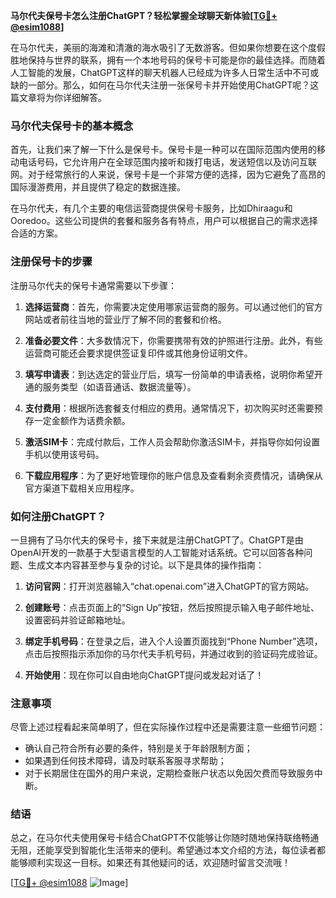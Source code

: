 **马尔代夫保号卡怎么注册ChatGPT？轻松掌握全球聊天新体验[[TG💪+ @esim1088](https://t.me/s/esim1088)]**

在马尔代夫，美丽的海滩和清澈的海水吸引了无数游客。但如果你想要在这个度假胜地保持与世界的联系，拥有一个本地号码的保号卡可能是你的最佳选择。而随着人工智能的发展，ChatGPT这样的聊天机器人已经成为许多人日常生活中不可或缺的一部分。那么，如何在马尔代夫注册一张保号卡并开始使用ChatGPT呢？这篇文章将为你详细解答。

### 马尔代夫保号卡的基本概念

首先，让我们来了解一下什么是保号卡。保号卡是一种可以在国际范围内使用的移动电话号码，它允许用户在全球范围内接听和拨打电话，发送短信以及访问互联网。对于经常旅行的人来说，保号卡是一个非常方便的选择，因为它避免了高昂的国际漫游费用，并且提供了稳定的数据连接。

在马尔代夫，有几个主要的电信运营商提供保号卡服务，比如Dhiraagu和Ooredoo。这些公司提供的套餐和服务各有特点，用户可以根据自己的需求选择合适的方案。

### 注册保号卡的步骤

注册马尔代夫的保号卡通常需要以下步骤：

1. **选择运营商**：首先，你需要决定使用哪家运营商的服务。可以通过他们的官方网站或者前往当地的营业厅了解不同的套餐和价格。

2. **准备必要文件**：大多数情况下，你需要携带有效的护照进行注册。此外，有些运营商可能还会要求提供签证复印件或其他身份证明文件。

3. **填写申请表**：到达选定的营业厅后，填写一份简单的申请表格，说明你希望开通的服务类型（如语音通话、数据流量等）。

4. **支付费用**：根据所选套餐支付相应的费用。通常情况下，初次购买时还需要预存一定金额作为话费余额。

5. **激活SIM卡**：完成付款后，工作人员会帮助你激活SIM卡，并指导你如何设置手机以使用该号码。

6. **下载应用程序**：为了更好地管理你的账户信息及查看剩余资费情况，请确保从官方渠道下载相关应用程序。

### 如何注册ChatGPT？

一旦拥有了马尔代夫的保号卡，接下来就是注册ChatGPT了。ChatGPT是由OpenAI开发的一款基于大型语言模型的人工智能对话系统。它可以回答各种问题、生成文本内容甚至参与复杂的讨论。以下是具体的操作指南：

1. **访问官网**：打开浏览器输入“chat.openai.com”进入ChatGPT的官方网站。

2. **创建账号**：点击页面上的“Sign Up”按钮，然后按照提示输入电子邮件地址、设置密码并验证邮箱地址。

3. **绑定手机号码**：在登录之后，进入个人设置页面找到“Phone Number”选项，点击后按照指示添加你的马尔代夫手机号码，并通过收到的验证码完成验证。

4. **开始使用**：现在你可以自由地向ChatGPT提问或发起对话了！

### 注意事项

尽管上述过程看起来简单明了，但在实际操作过程中还是需要注意一些细节问题：

- 确认自己符合所有必要的条件，特别是关于年龄限制方面；
- 如果遇到任何技术障碍，请及时联系客服寻求帮助；
- 对于长期居住在国外的用户来说，定期检查账户状态以免因欠费而导致服务中断。

### 结语

总之，在马尔代夫使用保号卡结合ChatGPT不仅能够让你随时随地保持联络畅通无阻，还能享受到智能化生活带来的便利。希望通过本文介绍的方法，每位读者都能够顺利实现这一目标。如果还有其他疑问的话，欢迎随时留言交流哦！

[[TG💪+ @esim1088](https://t.me/s/esim1088) ![Image](https://i.postimg.cc/4NQfJmqS/Snipaste-2025-05-13-00-14-12.png)]